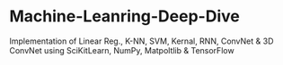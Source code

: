 # Machine-Leanring-Deep-Dive
Implementation of Linear Reg., K-NN, SVM, Kernal, RNN, ConvNet & 3D ConvNet using SciKitLearn, NumPy, Matpoltlib & TensorFlow
